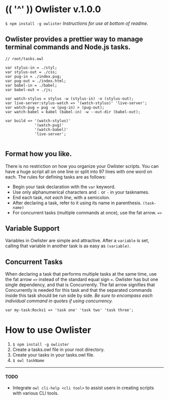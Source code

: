# (( '^' )) Owlister v.1.0.0

`$ npm install -g owlister` _Instructions for use at bottom of readme._

## Owlister provides a prettier way to manage terminal commands and Node.js tasks.

```
// root/tasks.owl

var stylus-in = ./styl;
var stylus-out = ./css;
var pug-in = ./index.pug;
var pug-out = ./index.html;
var babel-in = ./babel;
var babel-out = ./js;

var watch-stylus = stylus -w (stylus-in) -o (stylus-out);
var live-server:stylus-watch => '(watch-stylus)' 'live-server';
var watch-pug = pug -w (pug-in) > (pug-out);
var watch-babel = babel (babel-in) -w --out-dir (babel-out);

var build => '(watch-stylus)'
             '(watch-pug)'
             '(watch-babel)'
             'live-server';


```

## Format how you like.
There is no restriction on how you organize your Owlister scripts. You can have
 a huge script all on one line or split into 97 lines with one word on each.
  The rules for defining tasks are as follows:
  
- Begin your task declaration with the `var` keyword.
- Use only alphanumerical characters and `:` or `-` in your tasknames.
- End each task, *not each line*, with a semicolon.
- After declaring a task, refer to it using its name in parenthesis. `(task-name)`
- For concurrent tasks (multiple commands at once), use the fat arrow. `=>`

## Variable Support
Variables in Owlister are simple and attractive. After a `variable` is set,
 calling that variable in another task is as easy as `(variable)`.
 
## Concurrent Tasks
When declaring a task that performs multiple tasks at the same time, use the fat
arrow `=>` instead of the standard equal sign `=`. Owlister has but one single
dependency, and that is Concurrently. The fat arrow signifies that Concurrently
is needed for this task and that the separated commands inside this task should
be run side by side. *Be sure to encompass each individual command in quotes if
using concurrency.*

`var my-task:Rocks1 => 'task one' 'task two' 'task three';`

# How to use Owlister
1. `$ npm install -g owlister`
2. Create a tasks.owl file in your root directory.
3. Create your tasks in your tasks.owl file.
4. `$ owl taskName`


---
#### TODO
- Integrate `owl cli-help <cli tool>` to assist users in creating scripts with various CLI tools.
